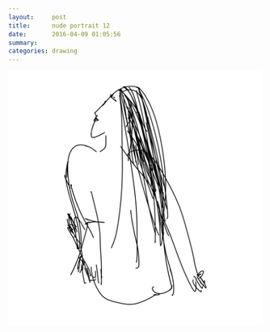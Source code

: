 ```yaml
---
layout:     post
title:      nude portrait 12
date:       2016-04-09 01:05:56
summary:    
categories: drawing
---
```

![nude portrait 12](/images/diary/nude-portrait-12.png "alice")
